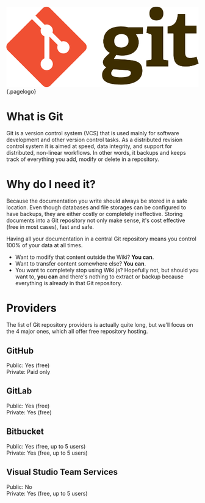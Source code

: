 <!-- TITLE: Git -->
<!-- SUBTITLE: Guide on connecting to various Git providers -->
![Git Logo](/uploads/page-icons/git-logo.png "Git Logo"){.pagelogo}
# What is Git
Git is a version control system (VCS) that is used mainly for software development and other version control tasks. As a distributed revision control system it is aimed at speed, data integrity, and support for distributed, non-linear workflows. In other words, it backups and keeps track of everything you add, modify or delete in a repository.
# Why do I need it?
Because the documentation you write should always be stored in a safe location. Even though databases and file storages can be configured to have backups, they are either costly or completely ineffective. Storing documents into a Git repository not only make sense, it's cost effective (free in most cases), fast and safe.

Having all your documentation in a central Git repository means you control 100% of your data at all times.
- Want to modify that content outside the Wiki? **You can**.
- Want to transfer content somewhere else? **You can**.
- You want to completely stop using Wiki.js? Hopefully not, but should you want to, **you can** and there's nothing to extract or backup because everything is already in that Git repository.
# Providers
The list of Git repository providers is actually quite long, but we'll focus on the 4 major ones, which all offer free repository hosting.

## GitHub

Public: Yes (free)  
Private: Paid only

## GitLab

Public: Yes (free)  
Private: Yes (free)

## Bitbucket

Public: Yes (free, up to 5 users)  
Private: Yes (free, up to 5 users)

## Visual Studio Team Services

Public: No  
Private: Yes (free, up to 5 users)